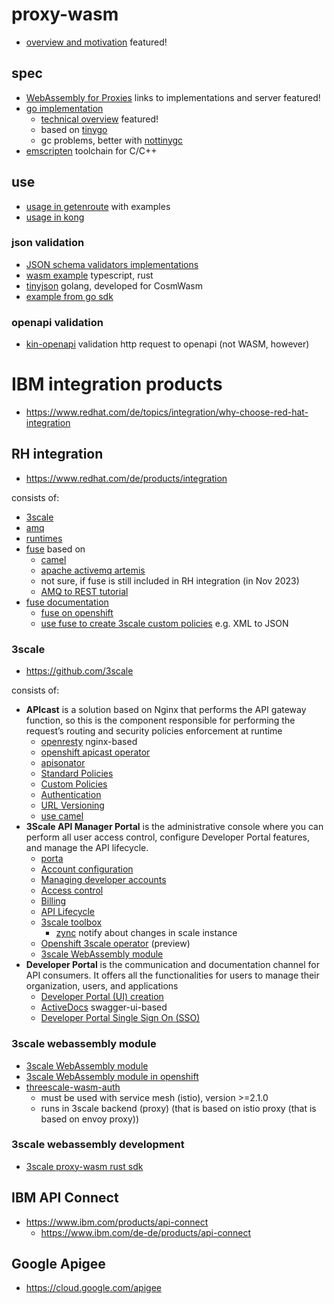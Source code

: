 # proxy-wasm

* [overview and motivation](https://github.com/proxy-wasm/spec/blob/master/docs/WebAssembly-in-Envoy.md) featured!

## spec

* [WebAssembly for Proxies](https://github.com/proxy-wasm/spec) links to implementations and server featured!
* [go implementation](https://github.com/tetratelabs/proxy-wasm-go-sdk)
  + [technical overview](https://github.com/tetratelabs/proxy-wasm-go-sdk/blob/main/doc/OVERVIEW.md) featured!
  + based on [tinygo](https://tinygo.org/)
  + gc problems, better with [nottinygc](https://github.com/wasilibs/nottinygc)
* [emscripten](https://emscripten.org/docs/introducing_emscripten/about_emscripten.html) toolchain for C/C++

## use

* [usage in getenroute](https://www.getenroute.io/blog/developer-program-ingress-wasm-validate-verify-transform) with examples
* [usage in kong](https://docs.konghq.com/gateway/latest/plugin-development/wasm/filter-configuration/)

### json validation

* [JSON schema validators implementations](https://json-schema.org/implementations)
* [wasm example](https://github.com/chiefbiiko/json-schm-wasm) typescript, rust
* [tinyjson](https://github.com/CosmWasm/tinyjson) golang, developed for CosmWasm
* [example from go sdk](https://github.com/tetratelabs/proxy-wasm-go-sdk/tree/main/examples/json_validation)

### openapi validation

* [kin-openapi](https://github.com/getkin/kin-openapi) validation http request to openapi (not WASM, however)

# IBM integration products

* https://www.redhat.com/de/topics/integration/why-choose-red-hat-integration

## RH integration

* https://www.redhat.com/de/products/integration

consists of:

* [3scale](https://www.redhat.com/de/technologies/jboss-middleware/3scale)
* [amq](https://www.redhat.com/de/technologies/jboss-middleware/amq)
* [runtimes](https://www.redhat.com/de/products/runtimes)
* [fuse](https://www.redhat.com/de/technologies/jboss-middleware/fuse) based on
  + [camel](https://camel.apache.org/)
  + [apache activemq artemis](https://activemq.apache.org/components/artemis/)
  + not sure, if fuse is still included in RH integration (in Nov 2023)
  + [AMQ to REST tutorial](https://access.redhat.com/documentation/en-us/red_hat_fuse/7.12/html/fuse_online_sample_integration_tutorials/amq-to-rest-api_tutorials)
* [fuse documentation](https://access.redhat.com/documentation/en-us/red_hat_fuse/7.12)
  + [fuse on openshift](https://access.redhat.com/documentation/en-us/red_hat_fuse/7.12/html/fuse_on_openshift_guide/index)
  + [use fuse to create 3scale custom policies](https://access.redhat.com/documentation/en-us/red_hat_3scale_api_management/2.11/html/administering_the_api_gateway/transform-with-policy-extension_3scale) e.g. XML to JSON

### 3scale

* https://github.com/3scale

consists of:

* **APIcast** is a solution based on Nginx that performs the API gateway function, so this is the component responsible for performing the request’s routing and security policies enforcement at runtime
  + [openresty](https://openresty.org/en/) nginx-based
  + [openshift apicast operator](https://github.com/3scale/apicast-operator)
  + [apisonator](https://github.com/3scale/apisonator)
  + [Standard Policies](https://access.redhat.com/documentation/en-us/red_hat_3scale_api_management/2.13/html/administering_the_api_gateway/apicast-policies)
  + [Custom Policies](https://access.redhat.com/documentation/en-us/red_hat_3scale_api_management/2.13/html/administering_the_api_gateway/apicast-policies#creating-3scale-policy-chains-in-json-configuration-files_policy-chains)
  + [Authentication](https://access.redhat.com/documentation/en-us/red_hat_3scale_api_management/2.13/html/administering_the_api_gateway/authentication-patterns)
  + [URL Versioning](https://access.redhat.com/documentation/en-us/red_hat_3scale_api_management/2.13/html/administering_the_api_gateway/versioning-3scale)
  + [use camel](https://github.com/3scale/APIcast/tree/master/gateway/src/apicast/policy/camel)
* **3Scale API Manager Portal** is the administrative console where you can perform all user access control, configure Developer Portal features, and manage the API lifecycle.
  + [porta](https://github.com/3scale/porta)
  + [Account configuration](https://access.redhat.com/documentation/en-us/red_hat_3scale_api_management/2.13/html/admin_portal_guide/account-configuration)
  + [Managing developer accounts](https://access.redhat.com/documentation/en-us/red_hat_3scale_api_management/2.13/html/admin_portal_guide/add-developers)
  + [Access control](https://access.redhat.com/documentation/en-us/red_hat_3scale_api_management/2.13/html/admin_portal_guide/designating-methods-and-adding-metrics-for-capturing-usage-details_methods-and-metrics-for-products-and-backends)
  + [Billing](https://access.redhat.com/documentation/en-us/red_hat_3scale_api_management/2.13/html/admin_portal_guide/configure-billing)
  + [API Lifecycle](https://access.redhat.com/documentation/en-us/red_hat_3scale_api_management/2.13/html/operating_3scale/api-lifecyle-toolbox-3scale)
  + [3scale toolbox](https://access.redhat.com/documentation/en-us/red_hat_3scale_api_management/2.13/html/operating_3scale/the-threescale-toolbox)
    - [zync](https://github.com/3scale/zync) notify about changes in scale instance
  + [Openshift 3scale operator](https://access.redhat.com/documentation/en-us/red_hat_3scale_api_management/2.13/html/operating_3scale/provision-threescale-services-via-operator) (preview)
  + [3scale WebAssembly module](https://access.redhat.com/documentation/en-us/red_hat_3scale_api_management/2.13/html/operating_3scale/threescale-webassembly-module)
* **Developer Portal** is the communication and documentation channel for API consumers. It offers all the functionalities for users to manage their organization, users, and applications
  + [Developer Portal (UI) creation](https://access.redhat.com/documentation/en-us/red_hat_3scale_api_management/2.13/html/creating_the_developer_portal/overview-of-creating-your-developer-portal-for-threescale-managed-apis_creating-dev-portal)
  + [ActiveDocs](https://access.redhat.com/documentation/en-us/red_hat_3scale_api_management/2.13/html/providing_apis_in_the_developer_portal/adding-activedocs-to-threescale_creating-a-new-service-based-on-oas) swagger-ui-based
  + [Developer Portal Single Sign On (SSO)](https://access.redhat.com/documentation/en-us/red_hat_3scale_api_management/2.13/html/creating_the_developer_portal/sso)

### 3scale webassembly module

* [3scale WebAssembly module](https://access.redhat.com/documentation/en-us/red_hat_3scale_api_management/2.13/html/operating_3scale/threescale-webassembly-module)
* [3scale WebAssembly module in openshift](https://docs.openshift.com/container-platform/4.14/service_mesh/v2x/ossm-threescale-webassembly-module.html)
* [threescale-wasm-auth](https://github.com/3scale/threescale-wasm-auth/blob/main/docs/reference.md)
  + must be used with service mesh (istio), version >=2.1.0
  + runs in 3scale backend (proxy) (that is based on istio proxy (that is based on envoy proxy))

### 3scale webassembly development

* [3scale proxy-wasm rust sdk](https://github.com/3scale/proxy-wasm-rust-sdk)

## IBM API Connect

* https://www.ibm.com/products/api-connect
  + https://www.ibm.com/de-de/products/api-connect

## Google Apigee

* https://cloud.google.com/apigee

